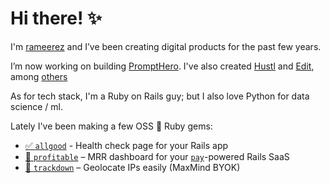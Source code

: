 # Hi there! ✨

I'm [rameerez](https://twitter.com/rameerez) and I’ve been creating digital products for the past few years.

I’m now working on building [PromptHero](https://prompthero.com). I've also created [Hustl](https://gohustl.co/) and [Edit](https://goedit.me/), among [others](https://rameerez.com/projects)

As for tech stack, I'm a Ruby on Rails guy; but I also love Python for data science / ml.

Lately I've been making a few OSS 💎 Ruby gems:
 - [✅ `allgood`](https://github.com/rameerez/allgood) - Health check page for your Rails app
 - [💸 `profitable`](https://github.com/rameerez/profitable) – MRR dashboard for your [`pay`](https://github.com/pay-rails/pay)-powered Rails SaaS
 - [📍 `trackdown`](https://github.com/rameerez/trackdown) – Geolocate IPs easily (MaxMind BYOK) 
